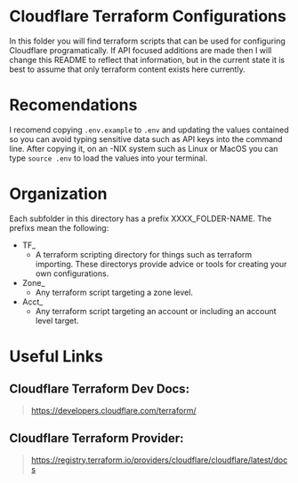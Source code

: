 # Cloudflare Terraform Configurations
In this folder you will find terraform scripts that can be used for configuring Cloudflare programatically. If API focused additions are made then I will change this README to reflect that information, but in the current state it is best to assume that only terraform content exists here currently.

# Recomendations
I recomend copying `.env.example` to `.env` and updating the values contained so you can avoid typing sensitive data such as API keys into the command line. After copying it, on an -NIX system such as Linux or MacOS you can type `source .env` to load the values into your terminal.

# Organization
Each subfolder in this directory has a prefix XXXX_FOLDER-NAME. The prefixs mean the following:
- TF_ 
  - A terraform scripting directory for things such as terraform importing. These directorys provide advice or tools for creating your own configurations.
- Zone_
  - Any terraform script targeting a zone level.
- Acct_
  - Any terraform script targeting an account or including an account level target.

# Useful Links
## Cloudflare Terraform Dev Docs:
>https://developers.cloudflare.com/terraform/

##  Cloudflare Terraform Provider:
>https://registry.terraform.io/providers/cloudflare/cloudflare/latest/docs